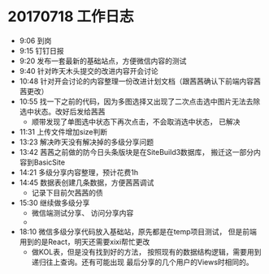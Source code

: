 # 20170718 工作日志
- 9:06 到岗
- 9:15 钉钉日报
- 9:20 发布一套最新的基础站点，方便微信内容的测试
- 9:40 针对昨天木头提交的改进内容开会讨论
- 10:48 针对开会讨论的内容整理一份改进计划文档（跟茜茜确认下前端内容茜茜更改）
- 10:55 找一下之前的代码，因为多图选择又出现了二次点击选中图片无法去除选中状态。改好后发给茜茜
    * 顺带发现了单图选中状态下再次点击，不会取消选中状态， 已解决
- 11:31 上传文件增加size判断
- 13:23 解决昨天没有解决掉的多级分享问题
- 13:42 茜茜之前做的防今日头条版块是在SiteBuild3数据库， 搬迁这一部分内容到BasicSite
- 14:21 多级分享内容整理，预计花费1h
- 14:45 数据表创建几条数据，方便茜茜调试
    * 记录下目前欠茜茜的债
- 15:30 继续做多级分享
    * 微信端测试分享、 访问分享内容
    * 
- 18:10 微信多级分享代码放入基础站，原先都是在temp项目测试， 但是前端用到的是React，明天还需要xixi帮忙更改
    * 做KOL表，但是没有找到好的方法， 按照现有的数据结构逻辑，需要用到递归往上查询。还有可能出现 最后分享的几个用户的Views时相同的。
